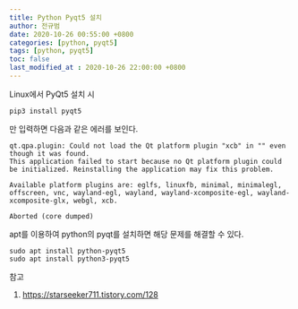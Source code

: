 ```yaml
---
title: Python Pyqt5 설치
author: 전규범
date: 2020-10-26 00:55:00 +0800
categories: [python, pyqt5]
tags: [python, pyqt5]
toc: false
last_modified_at : 2020-10-26 22:00:00 +0800
---
```


Linux에서 PyQt5 설치 시

```terminal
pip3 install pyqt5
```
만 입력하면 다음과 같은 에러를 보인다.


```terminal
qt.qpa.plugin: Could not load the Qt platform plugin "xcb" in "" even though it was found.
This application failed to start because no Qt platform plugin could be initialized. Reinstalling the application may fix this problem.

Available platform plugins are: eglfs, linuxfb, minimal, minimalegl, offscreen, vnc, wayland-egl, wayland, wayland-xcomposite-egl, wayland-xcomposite-glx, webgl, xcb.

Aborted (core dumped)
```

apt를 이용하여 python의 pyqt를 설치하면 해당 문제를 해결할 수 있다.

```terminal
sudo apt install python-pyqt5
sudo apt install python3-pyqt5
```


참고
1. https://starseeker711.tistory.com/128